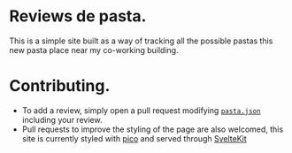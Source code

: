 # Reviews de pasta.

This is a simple site built as a way of tracking all the possible pastas this new pasta place near my co-working building.

# Contributing.

 - To add a review, simply open a pull request modifying [`pasta.json`](https://github.com/yonson2/pasta-reviews/blob/main/src/lib/pasta.json) including your review.
 - Pull requests to improve the styling of the page are also welcomed, this site is currently styled with [pico](https://picocss.com) and served through [SvelteKit](https://kit.svelte.dev/)
